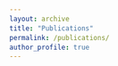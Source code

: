 ```yaml
---
layout: archive
title: "Publications"
permalink: /publications/
author_profile: true
---
```


<!-- {% if author.googlescholar %}
  You can also find my articles on <u><a href="{{author.googlescholar}}">my Google Scholar profile</a>.</u>
{% endif %}

{% include base_path %}

{% for post in site.publications reversed %}
  {% include archive-single.html %}
{% endfor %} -->

<html lang="en">
<head>
    <meta charset="UTF-8">
    <meta name="viewport" content="width=device-width, initial-scale=1.0">
    <title>Your Publication Page</title>
    <style>
        /* Add your custom CSS styles here */
        .publication {
            display: flex;
            margin-bottom: 20px;
            align-items: center;
        }
        .publication img {
            max-width: 100%; /* Make the image responsive */
            max-height: 100px; /* Limit the height for consistency */
            margin-right: 20px;
        }
        .publication-info {
            flex-grow: 1;
        }
        .publication-title {
            font-size: 1.2em;
            font-weight: bold;
        }
        .publication-authors {
            font-style: italic;
        }
        .publication-venue {
            font-style: italic;
            color: #0074d9; /* Highlight the publication venue with blue color */
        }
        .publication-buttons {
            margin-top: 10px;
        }
        .publication-buttons a {
            margin-right: 10px;
            text-decoration: none;
            background-color: #0074d9;
            color: white;
            padding: 5px 10px;
            border-radius: 5px;
        }

        /* Media query for phone screens */
        @media (max-width: 768px) {
            .publication {
                flex-direction: column; /* Stack elements vertically */
                align-items: flex-start; /* Align items to the left */
            }
            .publication img {
                max-width: 100%; /* Make the image responsive */
                max-height: none; /* Remove max-height to adapt to content */
                margin-right: 0; /* Remove right margin */
                margin-bottom: 10px; /* Add bottom margin for spacing */
            }
        }
    </style>
</head>
<body>
    <!-- Replace this with your actual publications -->
    <div class="publication">
        <img src="/images/5wqa_gif.gif" alt="FACTIFY-5WQA: 5W Aspect-based Fact Verification through Question Answering.">
        <div class="publication-info">
            <div class="publication-title">FACTIFY-5WQA: 5W Aspect-based Fact Verification through Question Answering.</div>
            <div class="publication-venue"><b>ACL 2023</b></div>
            <div class="publication-authors">Anku Rani, <i><b>S.M Towhidul Islam Tonmoy</b></i>, Dwip D. Dalal, Shreya Gautam, Megha Chakraborty, Aman Chadha, Amit Sheth and Amitava Das.</div>
            
            <div class="publication-buttons">
                <a href="https://aclanthology.org/2023.acl-long.581/" target="_blank">PDF</a>
                <a href="\abstract\5wqa_abstract.html" target="_blank">Abstract</a>
                <a href="\bibtex\5wqa_bibtex.html" target="_blank">BibTeX</a>
                <a href="https://github.com/ankuranii/acl-5W-QA/tree/master" target="_blank">Code</a>
                <a href="https://huggingface.co/spaces/Towhidul/5WQA" target="_blank">Demo</a>
            </div>
        </div>
    </div>

    <!-- Add more publications in a similar format -->

</body>
</html>